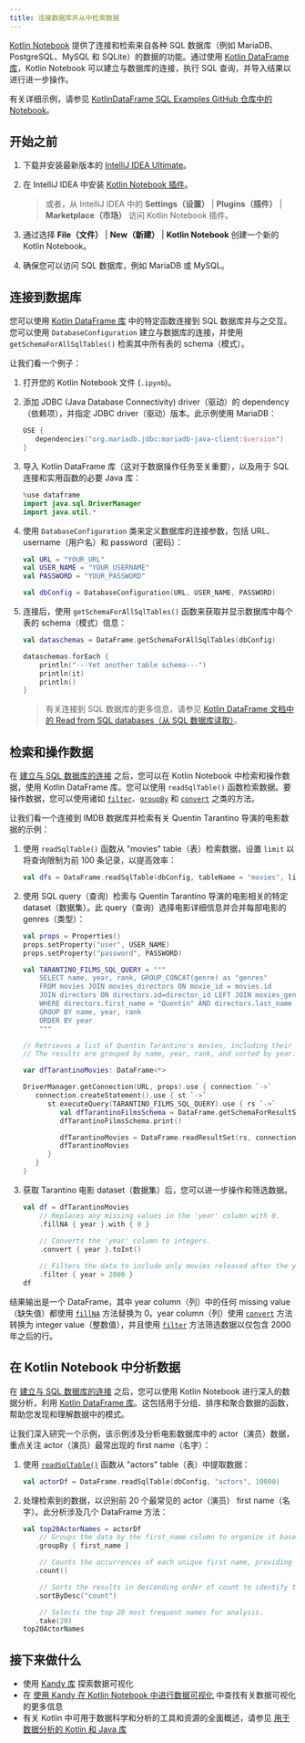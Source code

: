```yaml
---
title: 连接数据库并从中检索数据
---
```

[Kotlin Notebook](kotlin-notebook-overview) 提供了连接和检索来自各种 SQL 数据库（例如 MariaDB、PostgreSQL、MySQL 和 SQLite）的数据的功能。通过使用 [Kotlin DataFrame 库](https://kotlin.github.io/dataframe/gettingstarted.html)，Kotlin Notebook 可以建立与数据库的连接，执行 SQL 查询，并导入结果以进行进一步操作。

有关详细示例，请参见 [KotlinDataFrame SQL Examples GitHub 仓库中的 Notebook](https://github.com/zaleslaw/KotlinDataFrame-SQL-Examples/blob/master/notebooks/imdb.ipynb)。

## 开始之前

1. 下载并安装最新版本的 [IntelliJ IDEA Ultimate](https://www.jetbrains.com/idea/download/?section=mac)。
2. 在 IntelliJ IDEA 中安装 [Kotlin Notebook 插件](https://plugins.jetbrains.com/plugin/16340-kotlin-notebook)。

   > 或者，从 IntelliJ IDEA 中的 **Settings（设置）** | **Plugins（插件）** | **Marketplace（市场）** 访问 Kotlin Notebook 插件。
   >
   

3. 通过选择 **File（文件）** | **New（新建）** | **Kotlin Notebook** 创建一个新的 Kotlin Notebook。
4. 确保您可以访问 SQL 数据库，例如 MariaDB 或 MySQL。

## 连接到数据库

您可以使用 [Kotlin DataFrame 库](https://kotlin.github.io/dataframe/gettingstarted.html) 中的特定函数连接到 SQL 数据库并与之交互。您可以使用 `DatabaseConfiguration` 建立与数据库的连接，并使用 `getSchemaForAllSqlTables()` 检索其中所有表的 schema（模式）。

让我们看一个例子：

1. 打开您的 Kotlin Notebook 文件 (`.ipynb`)。
2. 添加 JDBC (Java Database Connectivity) driver（驱动）的 dependency（依赖项），并指定 JDBC driver（驱动）版本。此示例使用 MariaDB：

   ```kotlin
   USE {
      dependencies("org.mariadb.jdbc:mariadb-java-client:$version")
   }
   ```

3. 导入 Kotlin DataFrame 库（这对于数据操作任务至关重要），以及用于 SQL 连接和实用函数的必要 Java 库：

   ```kotlin
   %use dataframe
   import java.sql.DriverManager
   import java.util.*
   ```

4. 使用 `DatabaseConfiguration` 类来定义数据库的连接参数，包括 URL、username（用户名）和 password（密码）：

   ```kotlin
   val URL = "YOUR_URL"
   val USER_NAME = "YOUR_USERNAME"
   val PASSWORD = "YOUR_PASSWORD"
   
   val dbConfig = DatabaseConfiguration(URL, USER_NAME, PASSWORD)
   ```

5. 连接后，使用 `getSchemaForAllSqlTables()` 函数来获取并显示数据库中每个表的 schema（模式）信息：

   ```kotlin
   val dataschemas = DataFrame.getSchemaForAllSqlTables(dbConfig)
   
   dataschemas.forEach { 
       println("---Yet another table schema---")
       println(it)
       println()
   }
   ```

   > 有关连接到 SQL 数据库的更多信息，请参见 [Kotlin DataFrame 文档中的 Read from SQL databases（从 SQL 数据库读取）](https://kotlin.github.io/dataframe/readsqldatabases.html)。
   > 
   

## 检索和操作数据

在 [建立与 SQL 数据库的连接](#connect-to-database) 之后，您可以在 Kotlin Notebook 中检索和操作数据，使用 Kotlin DataFrame 库。您可以使用 `readSqlTable()` 函数检索数据。要操作数据，您可以使用诸如 [`filter`](https://kotlin.github.io/dataframe/filter.html)、[`groupBy`](https://kotlin.github.io/dataframe/groupby.html) 和 [`convert`](https://kotlin.github.io/dataframe/convert.html) 之类的方法。

让我们看一个连接到 IMDB 数据库并检索有关 Quentin Tarantino 导演的电影数据的示例：

1. 使用 `readSqlTable()` 函数从 "movies" table（表）检索数据，设置 `limit` 以将查询限制为前 100 条记录，以提高效率：

   ```kotlin
   val dfs = DataFrame.readSqlTable(dbConfig, tableName = "movies", limit = 100)
   ```

2. 使用 SQL query（查询）检索与 Quentin Tarantino 导演的电影相关的特定 dataset（数据集）。此 query（查询）选择电影详细信息并合并每部电影的 genres（类型）：

   ```kotlin
   val props = Properties()
   props.setProperty("user", USER_NAME)
   props.setProperty("password", PASSWORD)
   
   val TARANTINO_FILMS_SQL_QUERY = """
       SELECT name, year, rank, GROUP_CONCAT(genre) as "genres"
       FROM movies JOIN movies_directors ON movie_id = movies.id
       JOIN directors ON directors.id=director_id LEFT JOIN movies_genres ON movies.id = movies_genres.movie_id
       WHERE directors.first_name = "Quentin" AND directors.last_name = "Tarantino"
       GROUP BY name, year, rank
       ORDER BY year
       """
   
   // Retrieves a list of Quentin Tarantino's movies, including their name, year, rank, and a concatenated string of all genres. 
   // The results are grouped by name, year, rank, and sorted by year.
   
   var dfTarantinoMovies: DataFrame<*>
   
   DriverManager.getConnection(URL, props).use { connection `->`
      connection.createStatement().use { st `->`
         st.executeQuery(TARANTINO_FILMS_SQL_QUERY).use { rs `->`
            val dfTarantinoFilmsSchema = DataFrame.getSchemaForResultSet(rs, connection)
            dfTarantinoFilmsSchema.print()
   
            dfTarantinoMovies = DataFrame.readResultSet(rs, connection)
            dfTarantinoMovies
         }
      }
   }
   ```

3. 获取 Tarantino 电影 dataset（数据集）后，您可以进一步操作和筛选数据。

   ```kotlin
   val df = dfTarantinoMovies
       // Replaces any missing values in the 'year' column with 0.
       .fillNA { year }.with { 0 }
       
       // Converts the 'year' column to integers.
       .convert { year }.toInt()
   
       // Filters the data to include only movies released after the year 2000.
       .filter { year > 2000 }
   df
   ```

结果输出是一个 DataFrame，其中 year column（列）中的任何 missing value（缺失值）都使用 [`fillNA`](https://kotlin.github.io/dataframe/fill.html#fillna) 方法替换为 0。year column（列）使用 [`convert`](https://kotlin.github.io/dataframe/convert.html) 方法转换为 integer value（整数值），并且使用 [`filter`](https://kotlin.github.io/dataframe/filter.html) 方法筛选数据以仅包含 2000 年之后的行。

## 在 Kotlin Notebook 中分析数据

在 [建立与 SQL 数据库的连接](#connect-to-database) 之后，您可以使用 Kotlin Notebook 进行深入的数据分析，利用 [Kotlin DataFrame 库](https://kotlin.github.io/dataframe/gettingstarted.html)。这包括用于分组、排序和聚合数据的函数，帮助您发现和理解数据中的模式。

让我们深入研究一个示例，该示例涉及分析电影数据库中的 actor（演员）数据，重点关注 actor（演员）最常出现的 first name（名字）：

1. 使用 [`readSqlTable()`](https://kotlin.github.io/dataframe/readsqldatabases.html#reading-specific-tables) 函数从 "actors" table（表）中提取数据：

   ```kotlin
   val actorDf = DataFrame.readSqlTable(dbConfig, "actors", 10000)
   ```

2. 处理检索到的数据，以识别前 20 个最常见的 actor（演员） first name（名字）。此分析涉及几个 DataFrame 方法：

   ```kotlin
   val top20ActorNames = actorDf
       // Groups the data by the first_name column to organize it based on actor first names.
      .groupBy { first_name }
   
       // Counts the occurrences of each unique first name, providing a frequency distribution.
      .count()
   
       // Sorts the results in descending order of count to identify the most common names.
      .sortByDesc("count")
   
       // Selects the top 20 most frequent names for analysis.
      .take(20)
   top20ActorNames
   ```

## 接下来做什么

* 使用 [Kandy 库](https://kotlin.github.io/kandy/examples.html) 探索数据可视化
* 在 [使用 Kandy 在 Kotlin Notebook 中进行数据可视化](data-analysis-visualization) 中查找有关数据可视化的更多信息
* 有关 Kotlin 中可用于数据科学和分析的工具和资源的全面概述，请参见 [用于数据分析的 Kotlin 和 Java 库](data-analysis-libraries)